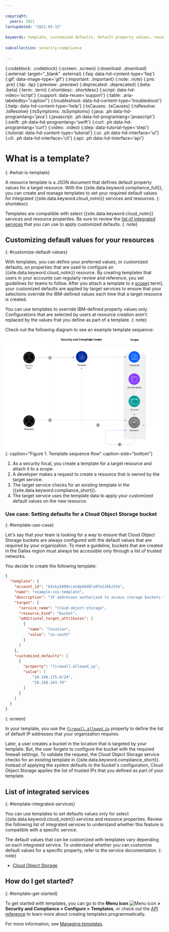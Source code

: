 ```yaml
---

copyright:
  years: 2021
lastupdated: "2021-03-15"

keywords: template, customized defaults, default property values, resource configuration

subcollection: security-compliance

---
```


{:codeblock: .codeblock}
{:screen: .screen}
{:download: .download}
{:external: target="_blank" .external}
{:faq: data-hd-content-type='faq'}
{:gif: data-image-type='gif'}
{:important: .important}
{:note: .note}
{:pre: .pre}
{:tip: .tip}
{:preview: .preview}
{:deprecated: .deprecated}
{:beta: .beta}
{:term: .term}
{:shortdesc: .shortdesc}
{:script: data-hd-video='script'}
{:support: data-reuse='support'}
{:table: .aria-labeledby="caption"}
{:troubleshoot: data-hd-content-type='troubleshoot'}
{:help: data-hd-content-type='help'}
{:tsCauses: .tsCauses}
{:tsResolve: .tsResolve}
{:tsSymptoms: .tsSymptoms}
{:java: .ph data-hd-programlang='java'}
{:javascript: .ph data-hd-programlang='javascript'}
{:swift: .ph data-hd-programlang='swift'}
{:curl: .ph data-hd-programlang='curl'}
{:video: .video}
{:step: data-tutorial-type='step'}
{:tutorial: data-hd-content-type='tutorial'}
{:ui: .ph data-hd-interface='ui'}
{:cli: .ph data-hd-interface='cli'}
{:api: .ph data-hd-interface='api'}

# What is a template?
{: #what-is-template}

A resource template is a JSON document that defines default property values for a target resource. With the {{site.data.keyword.compliance_full}}, you can create and manage templates to set your required default values for integrated {{site.data.keyword.cloud_notm}} services and resources.
{: shortdesc}

Templates are compatible with select {{site.data.keyword.cloud_notm}} services and resource properties. Be sure to review the [list of integrated services](#template-integrated-services) that you can use to apply customized defaults.
{: note}


## Customizing default values for your resources
{: #customize-default-values}

With templates, you can define your preferred values, or customized defaults, on properties that are used to configure an {{site.data.keyword.cloud_notm}} resource. By creating templates that users in your accounts can regularly review and reference, you set guidelines for teams to follow. After you attach a template to a [scope](#x2037763){:term}, your customized defaults are applied by target services to ensure that your selections override the IBM-defined values each time that a target resource is created.

You can use templates to override IBM-defined property values only. Configurations that are selected by users at resource creation aren't replaced by the values that you define as part of a template.
{: note}

Check out the following diagram to see an example template sequence:

![The image shows an example template sequence.](images/template-sequence.svg){: caption="Figure 1. Template sequence flow" caption-side="bottom"}

1. As a security focal, you create a template for a target resource and attach it to a scope.
2. A developer makes a request to create a resource that is owned by the target service.
3. The target service checks for an existing template in the {{site.data.keyword.compliance_short}}.
4. The target service uses the template data to apply your customized default values on the new resource.



### Use case: Setting defaults for a Cloud Object Storage bucket
{: #template-use-case}

Let's say that your team is looking for a way to ensure that Cloud Object Storage buckets are always configured with the default values that are required by your organization. To meet a guideline, buckets that are created in the Dallas region must always be accessible only through a list of trusted networks.

You decide to create the following template:

```json
{
  "template": {
    "account_id": "b5sky5809vcatdp94d8la97e236k233e",
    "name": "example-cos-template",
    "description": "IP addresses authorized to access storage buckets.",
    "target": {
      "service_name": "cloud-object-storage",
      "resource_kind": "bucket",
      "additional_target_attributes": [
        {
          "name": "location",
          "value": "us-south"
        }
      ]
    },
    "customized_defaults": [
      {
        "property": "firewall.allowed_ip",
        "value": [
            "10.168.175.0/24",
            "10.168.243.79"
        ]
      }
    ]
  }
}
```
{: screen}

In your template, you use the [`firewall.allowed_ip`](/docs/cloud-object-storage?topic=cloud-object-storage-manage-security-compliance#govern-cloud-object-storage) property to define the list of default IP addresses that your organization requires.

Later, a user creates a bucket in the location that is targeted by your template. But, the user forgets to configure the bucket with the required firewall settings. To validate the request, the Cloud Object Storage service checks for an existing template in {{site.data.keyword.compliance_short}}. Instead of applying the system defaults to the bucket's configuration, Cloud Object Storage applies the list of trusted IPs that you defined as part of your template.


## List of integrated services
{: #template-integrated-services}

You can use templates to set defaults values only for select {{site.data.keyword.cloud_notm}} services and resource properties. Review the following list of integrated services to understand whether this feature is compatible with a specific service.

The default values that can be customized with templates vary depending on each integrated service. To understand whether you can customize default values for a specific property, refer to the service documentation.
{: note}

- [Cloud Object Storage](/docs/cloud-object-storage?topic=cloud-object-storage-manage-security-compliance#govern-cloud-object-storage)


## How do I get started?
{: #template-get-started}

To get started with templates, you can go to the **Menu icon** ![Menu icon](../icons/icon_hamburger.svg) **> Security and Compliance > Configure > Templates**, or check out the [API reference](/apidocs/security-compliance/config) to learn more about creating templates programmatically.

For more information, see [Managing templates](/docs/security-compliance?topic=security-compliance-templates).

